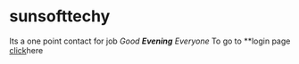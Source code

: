 # sunsofttechy
Its a one point contact for job
_Good **Evening** Everyone_
To go to **login page [click]('login.html)here
